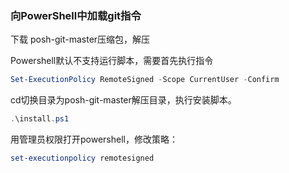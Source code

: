 ### 向PowerShell中加载git指令

下载 posh-git-master压缩包，解压

Powershell默认不支持运行脚本，需要首先执行指令

```powershell
Set-ExecutionPolicy RemoteSigned -Scope CurrentUser -Confirm
```

cd切换目录为posh-git-master解压目录，执行安装脚本。

```powershell
.\install.ps1
```

用管理员权限打开powershell，修改策略：

```powershell
set-executionpolicy remotesigned
```